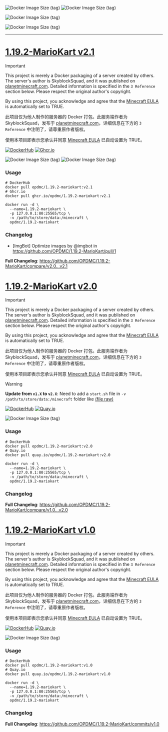 ![Docker Image Size (tag)](https://img.shields.io/docker/image-size/opdmc/1.19.2-mariokart/v2.1?arch=amd64&label=AMD64%20v2.1&color=006688) ![Docker Image Size (tag)](https://img.shields.io/docker/image-size/opdmc/1.19.2-mariokart/v2.1?arch=arm64&label=ARM64%20v2.1&color=008866)


![Docker Image Size (tag)](https://img.shields.io/docker/image-size/opdmc/1.19.2-mariokart/v2.0?arch=amd64&label=AMD64%20v2.0&color=006688)

![Docker Image Size (tag)](https://img.shields.io/docker/image-size/opdmc/1.19.2-mariokart/v1.0?arch=amd64&label=AMD64%20v1.0&color=006688)

---

# [1.19.2-MarioKart v2.1](https://github.com/OPDMC/1.19.2-MarioKart/releases/tag/v2.1)

> [!IMPORTANT]
> This project is merely a Docker packaging of a server created by others. The server's author is SkyblockSquad, and it was published on [planetminecraft.com](https://www.planetminecraft.com/project/mario-kart-in-minecraft-1-19/). Detailed information is specified in the `3 Reference` section below. Please respect the original author's copyright.
> 
> By using this project, you acknowledge and agree that the [Minecraft EULA](https://account.mojang.com/documents/minecraft_eula) is automatically set to TRUE.
> 
> 此项目仅为他人制作的服务器的 Docker 打包。此服务端作者为 SkyblockSquad，发布于 [planetminecraft.com](https://www.planetminecraft.com/project/mario-kart-in-minecraft-1-19/)，详细信息在下方的 `3 Reference` 中注明了，请尊重原作者版权。
> 
> 使用本项目即表示您承认并同意 [Minecraft EULA](https://account.mojang.com/documents/minecraft_eula) 已自动设置为 TRUE。

<a href='https://hub.docker.com/r/opdmc/1.19.2-mariokart'><img src="https://img.shields.io/badge/-DockerHub-1c90ed?style=flat&amp;logo=Docker&amp;logoColor=white" referrerpolicy="no-referrer" alt="DockerHub"></a> <a href='https://github.com/OPDMC/1.19.2-MarioKart/pkgs/container/1.19.2-mariokart'><img src="https://img.shields.io/badge/-Ghcr.io-8957E5?style=flat&amp;logo=GitHub&amp;logoColor=white" referrerpolicy="no-referrer" alt="Ghcr.io"></a>

![Docker Image Size (tag)](https://img.shields.io/docker/image-size/opdmc/1.19.2-mariokart/v2.1?arch=amd64&label=AMD64%20v2.1&color=006688) ![Docker Image Size (tag)](https://img.shields.io/docker/image-size/opdmc/1.19.2-mariokart/v2.1?arch=arm64&label=ARM64%20v2.1&color=008866)

### Usage

```shell
# DockerHub
docker pull opdmc/1.19.2-mariokart:v2.1
# Ghcr.io
docker pull ghcr.io/opdmc/1.19.2-mariokart:v2.1
```

```shell
docker run -d \
  --name=1.19.2-mariokart \
  -p 127.0.0.1:80:25565/tcp \
  -v /path/to/store/data:/minecraft \
  opdmc/1.19.2-mariokart
```

### Changelog
* [ImgBot] Optimize images by @imgbot in https://github.com/OPDMC/1.19.2-MarioKart/pull/1

**Full Changelog**: https://github.com/OPDMC/1.19.2-MarioKart/compare/v2.0...v2.1

# [1.19.2-MarioKart v2.0](https://github.com/OPDMC/1.19.2-MarioKart/releases/tag/v2.0)

> [!IMPORTANT]
> This project is merely a Docker packaging of a server created by others. The server's author is SkyblockSquad, and it was published on [planetminecraft.com](https://www.planetminecraft.com/project/mario-kart-in-minecraft-1-19/). Detailed information is specified in the `3 Reference` section below. Please respect the original author's copyright.
> 
> By using this project, you acknowledge and agree that the [Minecraft EULA](https://account.mojang.com/documents/minecraft_eula) is automatically set to TRUE.
> 
> 此项目仅为他人制作的服务器的 Docker 打包。此服务端作者为 SkyblockSquad，发布于 [planetminecraft.com](https://www.planetminecraft.com/project/mario-kart-in-minecraft-1-19/)，详细信息在下方的 `3 Reference` 中注明了，请尊重原作者版权。
> 
> 使用本项目即表示您承认并同意 [Minecraft EULA](https://account.mojang.com/documents/minecraft_eula) 已自动设置为 TRUE。

> [!WARNING]  
> **Update from `v1.X` to `v2.X`**: Need to add a  `start.sh` file in `-v /path/to/store/data:/minecraft` folder like [(file raw)](https://github.com/OPDMC/1.19.2-MarioKart/raw/v2.0/minecraft_server/start.sh)

<a href='https://hub.docker.com/r/opdmc/1.19.2-mariokart'><img src="https://img.shields.io/badge/-DockerHub-1c90ed?style=flat&amp;logo=Docker&amp;logoColor=white" referrerpolicy="no-referrer" alt="DockerHub"></a> <a href='https://quay.io/repository/opdmc/1.19.2-mariokart'><img src="https://img.shields.io/badge/-Quay.io-ee0000?style=flat&amp;logo=RedHat&amp;logoColor=white" referrerpolicy="no-referrer" alt="Quay.io"></a>

![Docker Image Size (tag)](https://img.shields.io/docker/image-size/opdmc/1.19.2-mariokart/v2.0?arch=amd64&label=AMD64%20v2.0&color=006688)

### Usage

```shell
# DockerHub
docker pull opdmc/1.19.2-mariokart:v2.0
# Quay.io
docker pull quay.io/opdmc/1.19.2-mariokart:v2.0
```

```shell
docker run -d \
  --name=1.19.2-mariokart \
  -p 127.0.0.1:80:25565/tcp \
  -v /path/to/store/data:/minecraft \
  opdmc/1.19.2-mariokart
```

### Changelog
**Full Changelog**: https://github.com/OPDMC/1.19.2-MarioKart/compare/v1.0...v2.0

# [1.19.2-MarioKart v1.0](https://github.com/OPDMC/1.19.2-MarioKart/releases/tag/v1.0)

> [!IMPORTANT]
> This project is merely a Docker packaging of a server created by others. The server's author is SkyblockSquad, and it was published on [planetminecraft.com](https://www.planetminecraft.com/project/mario-kart-in-minecraft-1-19/). Detailed information is specified in the `3 Reference` section below. Please respect the original author's copyright.
> 
> By using this project, you acknowledge and agree that the [Minecraft EULA](https://account.mojang.com/documents/minecraft_eula) is automatically set to TRUE.
> 
> 此项目仅为他人制作的服务器的 Docker 打包。此服务端作者为 SkyblockSquad，发布于 [planetminecraft.com](https://www.planetminecraft.com/project/mario-kart-in-minecraft-1-19/)，详细信息在下方的 `3 Reference` 中注明了，请尊重原作者版权。
> 
> 使用本项目即表示您承认并同意 [Minecraft EULA](https://account.mojang.com/documents/minecraft_eula) 已自动设置为 TRUE。

<a href='https://hub.docker.com/r/opdmc/1.19.2-mariokart'><img src="https://img.shields.io/badge/-DockerHub-1c90ed?style=flat&amp;logo=Docker&amp;logoColor=white" referrerpolicy="no-referrer" alt="DockerHub"></a> <a href='https://quay.io/repository/opdmc/1.19.2-mariokart'><img src="https://img.shields.io/badge/-Quay.io-ee0000?style=flat&amp;logo=RedHat&amp;logoColor=white" referrerpolicy="no-referrer" alt="Quay.io"></a>

![Docker Image Size (tag)](https://img.shields.io/docker/image-size/opdmc/1.19.2-mariokart/v1.0?arch=amd64&label=AMD64%20v1.0&color=006688)

### Usage

```shell
# DockerHub
docker pull opdmc/1.19.2-mariokart:v1.0
# Quay.io
docker pull quay.io/opdmc/1.19.2-mariokart:v1.0
```

```shell
docker run -d \
  --name=1.19.2-mariokart \
  -p 127.0.0.1:80:25565/tcp \
  -v /path/to/store/data:/minecraft \
  opdmc/1.19.2-mariokart
```

### Changelog
**Full Changelog**: https://github.com/OPDMC/1.19.2-MarioKart/commits/v1.0
